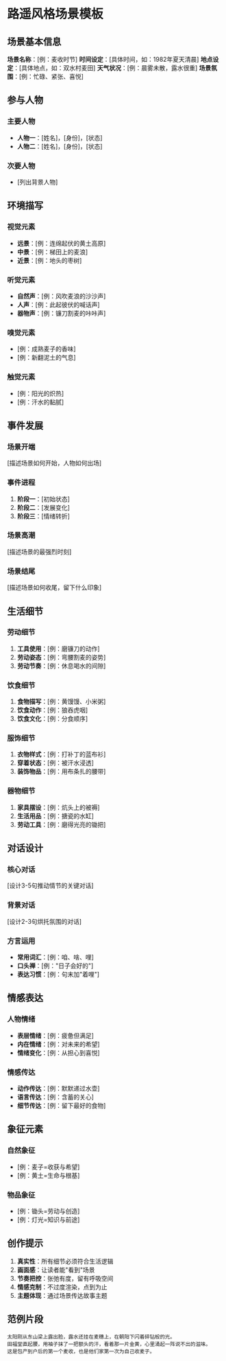 # 路遥风格场景模板

## 场景基本信息

**场景名称**：[例：麦收时节]
**时间设定**：[具体时间，如：1982年夏天清晨]
**地点设定**：[具体地点，如：双水村麦田]
**天气状况**：[例：晨雾未散，露水很重]
**场景氛围**：[例：忙碌、紧张、喜悦]

## 参与人物

### 主要人物
- **人物一**：[姓名]，[身份]，[状态]
- **人物二**：[姓名]，[身份]，[状态]

### 次要人物
- [列出背景人物]

## 环境描写

### 视觉元素
- **远景**：[例：连绵起伏的黄土高原]
- **中景**：[例：梯田上的麦浪]
- **近景**：[例：地头的枣树]

### 听觉元素
- **自然声**：[例：风吹麦浪的沙沙声]
- **人声**：[例：此起彼伏的喊话声]
- **器物声**：[例：镰刀割麦的咔咔声]

### 嗅觉元素
- [例：成熟麦子的香味]
- [例：新翻泥土的气息]

### 触觉元素
- [例：阳光的炽热]
- [例：汗水的黏腻]

## 事件发展

### 场景开端
[描述场景如何开始，人物如何出场]

### 事件进程
1. **阶段一**：[初始状态]
2. **阶段二**：[发展变化]
3. **阶段三**：[情绪转折]

### 场景高潮
[描述场景的最强烈时刻]

### 场景结尾
[描述场景如何收尾，留下什么印象]

## 生活细节

### 劳动细节
1. **工具使用**：[例：磨镰刀的动作]
2. **劳动姿态**：[例：弯腰割麦的姿势]
3. **劳动节奏**：[例：休息喝水的间隙]

### 饮食细节
1. **食物描写**：[例：黄馒馒、小米粥]
2. **饮食动作**：[例：狼吞虎咽]
3. **饮食文化**：[例：分食顺序]

### 服饰细节
1. **衣物样式**：[例：打补丁的蓝布衫]
2. **穿着状态**：[例：被汗水浸透]
3. **装饰物品**：[例：用布条扎的腰带]

### 器物细节
1. **家具摆设**：[例：炕头上的被褥]
2. **生活用品**：[例：搪瓷的水缸]
3. **劳动工具**：[例：磨得光亮的锄把]

## 对话设计

### 核心对话
[设计3-5句推动情节的关键对话]

### 背景对话
[设计2-3句烘托氛围的对话]

### 方言运用
- **常用词汇**：[例：咱、啥、哩]
- **口头禅**：[例："日子会好的"]
- **表达习惯**：[例：句末加"着哩"]

## 情感表达

### 人物情绪
- **表层情绪**：[例：疲惫但满足]
- **内在情绪**：[例：对未来的希望]
- **情绪变化**：[例：从担心到喜悦]

### 情感传达
- **动作传达**：[例：默默递过水壶]
- **语言传达**：[例：含蓄的关心]
- **细节传达**：[例：留下最好的食物]

## 象征元素

### 自然象征
- [例：麦子=收获与希望]
- [例：黄土=生命与根基]

### 物品象征
- [例：锄头=劳动与创造]
- [例：灯光=知识与前途]

## 创作提示

1. **真实性**：所有细节必须符合生活逻辑
2. **画面感**：让读者能"看到"场景
3. **节奏把控**：张弛有度，留有呼吸空间
4. **情感克制**：不过度渲染，点到为止
5. **主题体现**：通过场景传达故事主题

## 范例片段

```
太阳刚从东山梁上露出脸，露水还挂在麦穗上，在朝阳下闪着碎钻般的光。
田福堂直起腰，用袖子抹了一把额头的汗，看着那一片金黄，心里涌起一阵说不出的滋味。
这是包产到户后的第一个麦收，也是他们家第一次为自己收麦子。
```